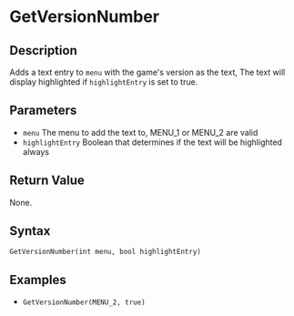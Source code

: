 # GetVersionNumber

## Description
Adds a text entry to `menu` with the game's version as the text, The text will display highlighted if `highlightEntry` is set to true.

## Parameters
- `menu`
The menu to add the text to, MENU_1 or MENU_2 are valid
- `highlightEntry`
Boolean that determines if the text will be highlighted always


## Return Value
None.

## Syntax
```GetVersionNumber(int menu, bool highlightEntry)```

## Examples
- ```GetVersionNumber(MENU_2, true)```